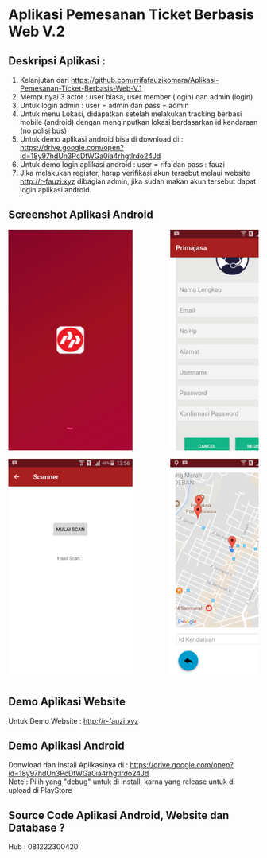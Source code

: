 # Aplikasi Pemesanan Ticket Berbasis Web V.2

## Deskripsi Aplikasi :
1.  Kelanjutan dari https://github.com/rrifafauzikomara/Aplikasi-Pemesanan-Ticket-Berbasis-Web-V.1
2.  Mempunyai 3 actor : user biasa, user member (login) dan admin (login)
3.  Untuk login admin : user = admin dan pass = admin
4.  Untuk menu Lokasi, didapatkan setelah melakukan tracking berbasi mobile (android) dengan menginputkan lokasi berdasarkan id kendaraan (no polisi bus)
5.  Untuk demo aplikasi android bisa di download di : https://drive.google.com/open?id=18y97hdUn3PcDtWGa0ia4rhgtlrdo24Jd
6.  Untuk demo login aplikasi android : user = rifa dan pass : fauzi
7.  Jika melakukan register, harap verifikasi akun tersebut melaui website http://r-fauzi.xyz dibagian admin, jika sudah makan akun tersebut dapat login aplikasi android.

## Screenshot Aplikasi Android
<pre>
<img src="Screenshot_2018-02-14-13-55-10.png" width="250" height="444">         <img src="Screenshot_2018-02-14-13-55-30.png" width="250" height="444">         <img src="Screenshot_2018-02-14-13-55-38.png" width="250" height="444">         <img src="Screenshot_2018-02-14-13-55-52.png" width="250" height="444">         <img src="Screenshot_2018-02-14-13-55-59.png" width="250" height="444">         <img src="Screenshot_2018-02-14-13-56-08.png" width="250" height="444">
</pre>

<pre>
<img src="Screenshot_2018-02-14-13-56-16.png" width="250" height="444">         <img src="Screenshot_2018-02-14-13-56-32.png" width="250" height="444">         <img src="Screenshot_2018-02-14-13-56-49.png" width="250" height="444">         <img src="Screenshot_2018-02-14-13-56-58.png" width="250" height="444">         <img src="Screenshot_2018-02-14-13-57-08.png" width="250" height="444">
</pre>

## Demo Aplikasi Website
Untuk Demo Website : http://r-fauzi.xyz

## Demo Aplikasi Android
Donwload dan Install Aplikasinya di : https://drive.google.com/open?id=18y97hdUn3PcDtWGa0ia4rhgtlrdo24Jd
<br>Note : Pilih yang "debug" untuk di install, karna yang release untuk di upload di PlayStore

## Source Code Aplikasi Android, Website dan Database ?
Hub : 081222300420
